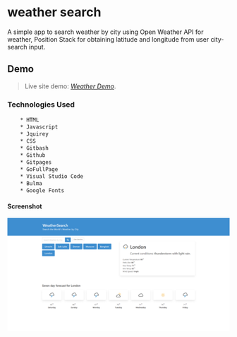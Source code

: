 # weather search

A simple app to search weather by city using Open Weather API for weather, Position Stack for obtaining latitude and longitude from user city-search input.


## Demo

> Live site demo: [_Weather Demo_](https://brandon-stewart-rgb.github.io/el-weather/). 



### Technologies Used


        * HTML
        * Javascript
        * Jquirey 
        * CSS
        * Gitbash
        * Github
        * Gitpages
        * GoFullPage
        * Visual Studio Code 
        * Bulma
        * Google Fonts 

        
 


#### Screenshot
![Example screenshot](assets/img/my_ss.png) 

